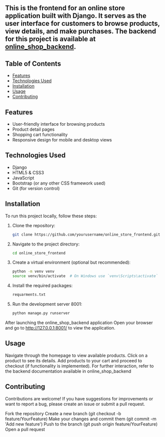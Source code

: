 

## This is the frontend for an online store application built with Django. It serves as the user interface for customers to browse products, view details, and make purchases. The backend for this project is available at [online_shop_backend](https://github.com/yourusername/online_shop_backend).

## Table of Contents

- [Features](#features)
- [Technologies Used](#technologies-used)
- [Installation](#installation)
- [Usage](#usage)
- [Contributing](#contributing)
## Features

- User-friendly interface for browsing products
- Product detail pages
- Shopping cart functionality 
- Responsive design for mobile and desktop views

## Technologies Used

- Django
- HTML5 & CSS3
- JavaScript
- Bootstrap (or any other CSS framework used)
- Git (for version control)

## Installation

To run this project locally, follow these steps:

1. Clone the repository:
   ```bash
   git clone https://github.com/yourusername/online_store_frontend.git

2. Navigate to the project directory:
   ```bash
   cd online_store_frontend

3. Create a virtual environment (optional but recommended):
   ```bash
   python -m venv venv
   source venv/bin/activate  # On Windows use `venv\Scripts\activate`

4.  Install the required packages:
    ```bash
    requarments.txt

5. Run the development server 8001:
   ```bash
   python manage.py runserver
After launching the online_shop_backend application Open your browser and go to http://127.0.0.1:8001/ to view the application.

## Usage
   Navigate through the homepage to view available products.
   Click on a product to see its details.
   Add products to your cart and proceed to checkout (if functionality is implemented).
   For further interaction, refer to the backend documentation available in
   online_shop_backend

## Contributing
   Contributions are welcome! If you have suggestions for improvements or want to report a bug, please create an issue or submit a pull request.

   Fork the repository
   Create a new branch (git checkout -b feature/YourFeature)
   Make your changes and commit them (git commit -m 'Add new feature')
   Push to the branch (git push origin feature/YourFeature)
   Open a pull request
